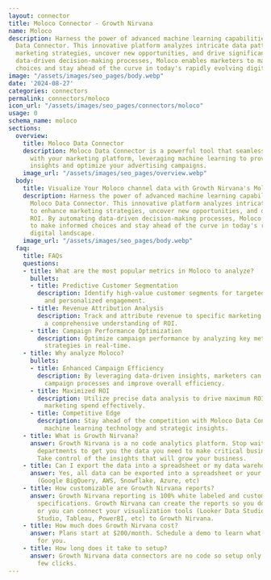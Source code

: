 ```yaml
---
layout: connector
title: Moloco Connector - Growth Nirvana
name: Moloco
description: Harness the power of advanced machine learning capabilities with Moloco
  Data Connector. This innovative platform analyzes intricate data patterns to enhance
  marketing strategies, uncover new opportunities, and drive significant ROI. By automating
  data-driven decision-making processes, Moloco enables marketers to make informed
  choices and stay ahead of the curve in today's rapidly evolving digital landscape.
image: "/assets/images/seo_pages/body.webp"
date: '2024-08-27'
categories: connectors
permalink: connectors/moloco
icon_url: "/assets/images/seo_pages/connectors/moloco"
usage: 0
schema_name: moloco
sections:
  overview:
    title: Moloco Data Connector
    description: Moloco Data Connector is a powerful tool that seamlessly integrates
      with your marketing platform, leveraging machine learning to provide valuable
      insights and optimize your advertising campaigns.
    image_url: "/assets/images/seo_pages/overview.webp"
  body:
    title: Visualize Your Moloco channel data with Growth Nirvana's Moloco Connector
    description: Harness the power of advanced machine learning capabilities with
      Moloco Data Connector. This innovative platform analyzes intricate data patterns
      to enhance marketing strategies, uncover new opportunities, and drive significant
      ROI. By automating data-driven decision-making processes, Moloco enables marketers
      to make informed choices and stay ahead of the curve in today's rapidly evolving
      digital landscape.
    image_url: "/assets/images/seo_pages/body.webp"
  faq:
    title: FAQs
    questions:
    - title: What are the most popular metrics in Moloco to analyze?
      bullets:
      - title: Predictive Customer Segmentation
        description: Identify high-value customer segments for targeted campaigns
          and personalized engagement.
      - title: Revenue Attribution Analysis
        description: Track and attribute revenue to specific marketing channels for
          a comprehensive understanding of ROI.
      - title: Campaign Performance Optimization
        description: Optimize campaign performance by analyzing key metrics and adjusting
          strategies in real-time.
    - title: Why analyze Moloco?
      bullets:
      - title: Enhanced Campaign Efficiency
        description: By leveraging data-driven insights, marketers can streamline
          campaign processes and improve overall efficiency.
      - title: Maximized ROI
        description: Utilize precise data analysis to drive maximum ROI and optimize
          marketing spend effectively.
      - title: Competitive Edge
        description: Stay ahead of the competition with Moloco Data Connector's cutting-edge
          machine learning technology and strategic insights.
    - title: What is Growth Nirvana?
      answer: Growth Nirvana is a no code analytics platform. Stop waiting for other
        departments to get you the data you need to make critical business decisions.
        Take control of the insights that will grow your business.
    - title: Can I export the data into a spreadsheet or my data warehouse?
      answer: Yes, all data can be exported into a spreadsheet or your data warehouse
        (Google BigQuery, AWS, Snowflake, Azure, etc)
    - title: How customizable are Growth Nirvana reports?
      answer: Growth Nirvana reporting is 100% white labeled and customized to your
        specifications. Growth Nirvana can create the reports so you don’t have to
        or you can connect your visualization tools (Looker Data Studio/Google Data
        Studio, Tableau, PowerBI, etc) to Growth Nirvana.
    - title: How much does Growth Nirvana cost?
      answer: Plans start at $200/month. Schedule a demo to learn what plan is best
        for you.
    - title: How long does it take to setup?
      answer: Growth Nirvana data connectors are no code so setup only requires a
        few clicks.
---
```

